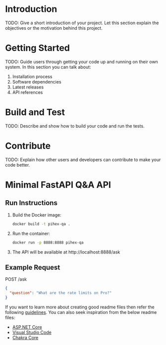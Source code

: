 # Introduction 
TODO: Give a short introduction of your project. Let this section explain the objectives or the motivation behind this project. 

# Getting Started
TODO: Guide users through getting your code up and running on their own system. In this section you can talk about:
1.	Installation process
2.	Software dependencies
3.	Latest releases
4.	API references

# Build and Test
TODO: Describe and show how to build your code and run the tests. 

# Contribute
TODO: Explain how other users and developers can contribute to make your code better. 

# Minimal FastAPI Q&A API

## Run Instructions

1. Build the Docker image:
   ```sh
   docker build -t pihex-qa .
   ```
2. Run the container:
   ```sh
   docker run -p 8888:8888 pihex-qa
   ```
3. The API will be available at http://localhost:8888/ask

## Example Request

POST /ask
```json
{
  "question": "What are the rate limits on Pro?"
}
```

If you want to learn more about creating good readme files then refer the following [guidelines](https://docs.microsoft.com/en-us/azure/devops/repos/git/create-a-readme?view=azure-devops). You can also seek inspiration from the below readme files:
- [ASP.NET Core](https://github.com/aspnet/Home)
- [Visual Studio Code](https://github.com/Microsoft/vscode)
- [Chakra Core](https://github.com/Microsoft/ChakraCore)